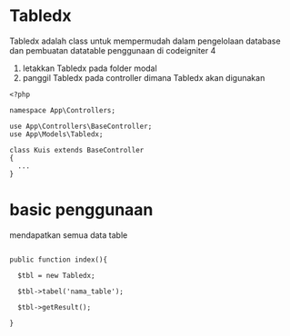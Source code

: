 # Tabledx
Tabledx adalah class untuk mempermudah dalam pengelolaan database dan pembuatan datatable
penggunaan di codeigniter 4

1. letakkan Tabledx pada folder modal
2. panggil Tabledx pada controller dimana Tabledx akan digunakan

```
<?php

namespace App\Controllers;

use App\Controllers\BaseController;
use App\Models\Tabledx;

class Kuis extends BaseController
{
  ...
}

```

# basic penggunaan
mendapatkan semua data table

```

public function index(){

  $tbl = new Tabledx;
  
  $tbl->tabel('nama_table');
  
  $tbl->getResult();

}

```
